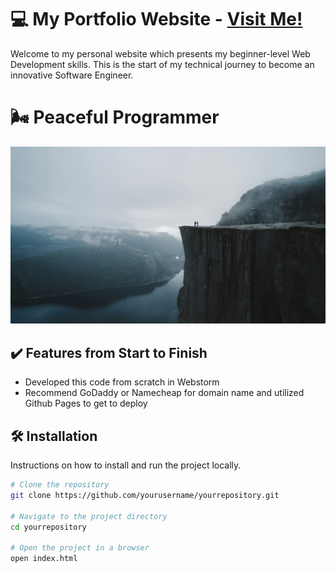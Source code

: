 # 💻 My Portfolio Website - <a href="https://nickjustcode.com" target="blank">Visit Me!</a>
Welcome to my personal website which presents my beginner-level Web Development skills. 
This is the start of my technical journey to become an innovative Software Engineer.

# 🌬️ Peaceful Programmer

<div>
    <a href="http://nickjustcode.com" target="_blank">
        <img src="ImportIMGS/valdemaras-d-khbjgGAerPU-unsplash.jpg" alt="Nick's Portfolio Website"></a>
</div>

## ✔️ Features from Start to Finish
- Developed this code from scratch in Webstorm
- Recommend GoDaddy or Namecheap for domain name and utilized Github Pages to get to deploy

## 🛠️ Installation
Instructions on how to install and run the project locally.

```bash
# Clone the repository
git clone https://github.com/yourusername/yourrepository.git

# Navigate to the project directory
cd yourrepository

# Open the project in a browser
open index.html

